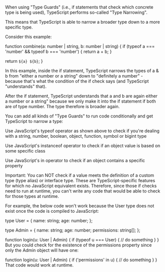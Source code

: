 When using "Type Guards" (i.e., if statements that check which concrete type is being used), TypeScript performs so-called "Type Narrowing".

This means that TypeScript is able to narrow a broader type down to a more specific type.

Consider this example:

function combine(a: number | string, b: number | string) {
  if (typeof a === 'number' && typeof b === 'number') {
    return a + b;
  }
 
  return `${a} ${b}`;
}

In this example, inside the if statement, TypeScript narrows the types of a & b from "either a number or a string" down to "definitely a number" - because that's what the condition of the if check says (and TypeScript "understands" that).

After the if statement, TypeScript understands that a and b are again either a number or a string"  because we only make it into the if statement if both are of type number. The type therefore is broader again.

You can add all kinds of "Type Guards" to run code conditionally and get TypeScript to narrow a type:

Use JavaScript's typeof operator as shown above to check if you're dealing with a string, number, boolean, object, function, symbol or bigint type

Use JavaScript's instanceof operator to check if an object value is based on some specific class

Use JavaScript's in operator to check if an object contains a specific property

Important: You can NOT check if a value meets the definition of a custom type (type alias) or interface type. These are TypeScript-specific features for which no JavaScript equivalent exists. Therefore, since those if checks need to run at runtime, you can't write any code that would be able to check for those types at runtime.

For example, the below code won't work because the User type does not exist once the code is compiled to JavaScript:

type User = {
  name: string;
  age: number;
};
 
type Admin = {
  name: string;
  age: number;
  permissions: string[];
};
 
function login(u: User | Admin) {
  if (typeof u === User) {
    // do something
  }
}
But you could check for the existence of the permissions property since only the Admin object will have one:

function login(u: User | Admin) {
  if ('permissions' in u) {
    // do something
  }
}
That code would work at runtime.
